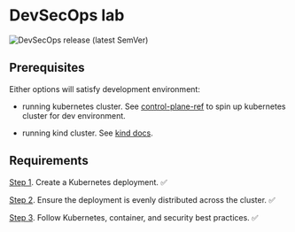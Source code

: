 # DevSecOps lab

![DevSecOps release (latest SemVer)](https://img.shields.io/github/v/tag/AdamDubnytskyy/DevSecOps?sort=semver)

## Prerequisites
Either options will satisfy development environment:

- running kubernetes cluster. See [control-plane-ref](https://github.com/AdamDubnytskyy/k8s-controller/blob/main/docs/control-plane/README.md) to spin up kubernetes cluster for dev environment.

- running kind cluster. See [kind docs](https://kind.sigs.k8s.io/docs/user/quick-start/).

## Requirements
[Step 1](docs/step1-create-kubernetes-deployment/README.md). Create a Kubernetes deployment. ✅

[Step 2](docs/step2-ensure-deployment-even-distribution-across-cluster/README.md). Ensure the deployment is evenly distributed across the cluster. ✅

[Step 3](docs/step3-follow-security-best-practices/README.md). Follow Kubernetes, container, and security best practices. ✅
